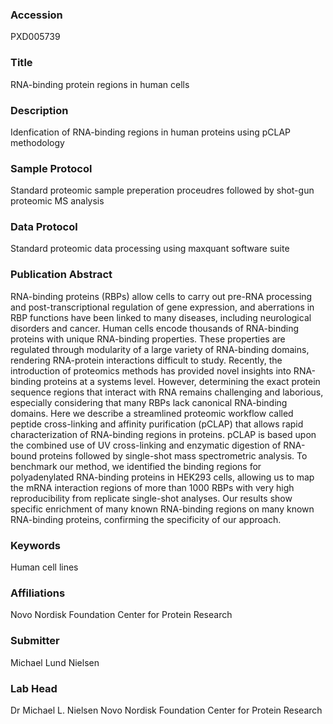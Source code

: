 ### Accession
PXD005739

### Title
RNA-binding protein regions in human cells

### Description
Idenfication of RNA-binding regions in human proteins using pCLAP methodology

### Sample Protocol
Standard proteomic sample preperation proceudres followed by shot-gun proteomic MS analysis

### Data Protocol
Standard proteomic data processing using maxquant software suite

### Publication Abstract
RNA-binding proteins (RBPs) allow cells to carry out pre-RNA processing and post-transcriptional regulation of gene expression, and aberrations in RBP functions have been linked to many diseases, including neurological disorders and cancer. Human cells encode thousands of RNA-binding proteins with unique RNA-binding properties. These properties are regulated through modularity of a large variety of RNA-binding domains, rendering RNA-protein interactions difficult to study. Recently, the introduction of proteomics methods has provided novel insights into RNA-binding proteins at a systems level. However, determining the exact protein sequence regions that interact with RNA remains challenging and laborious, especially considering that many RBPs lack canonical RNA-binding domains. Here we describe a streamlined proteomic workflow called peptide cross-linking and affinity purification (pCLAP) that allows rapid characterization of RNA-binding regions in proteins. pCLAP is based upon the combined use of UV cross-linking and enzymatic digestion of RNA-bound proteins followed by single-shot mass spectrometric analysis. To benchmark our method, we identified the binding regions for polyadenylated RNA-binding proteins in HEK293 cells, allowing us to map the mRNA interaction regions of more than 1000 RBPs with very high reproducibility from replicate single-shot analyses. Our results show specific enrichment of many known RNA-binding regions on many known RNA-binding proteins, confirming the specificity of our approach.

### Keywords
Human cell lines

### Affiliations
Novo Nordisk Foundation Center for Protein Research

### Submitter
Michael Lund Nielsen

### Lab Head
Dr Michael L. Nielsen
Novo Nordisk Foundation Center for Protein Research


